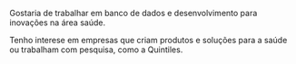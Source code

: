 Gostaria de trabalhar em banco de dados e desenvolvimento para inovações na área saúde.

Tenho interese em empresas que criam produtos e soluções para a saúde ou trabalham com pesquisa, como a Quintiles.
